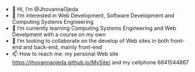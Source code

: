 - 👋 Hi, I’m @JhovannaOjeda
- 👀 I’m interested in Web Development, Software Development and Computing Systems Engineering
- 🌱 I’m currently learning Computing Systems Engineering and Web Develpment with a course on my own
- 💞️ I’m looking to collaborate on the develop of Web sites in both front-end and back-end, mainly front-end
- 📫 How to reach me: my personal Web site https://jhovannaojeda.github.io/MySite/ and my cellphone 6641544867

<!---
JhovannaOjeda/JhovannaOjeda is a ✨ special ✨ repository because its `README.md` (this file) appears on your GitHub profile.
You can click the Preview link to take a look at your changes.
--->
